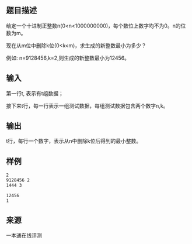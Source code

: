 ## 题目描述

给定一个十进制正整数n(0<n<1000000000)，每个数位上数字均不为0。n的位数为m。

现在从m位中删除k位(0<k<m)，求生成的新整数最小为多少？

例如: n=9128456,k=2,则生成的新整数最小为12456。

## 输入

第一行t, 表示有t组数据；

接下来t行，每一行表示一组测试数据，每组测试数据包含两个数字n,k。

## 输出

t行，每行一个数字，表示从n中删除k位后得到的最小整数。

## 样例

```input1
2
9128456 2
1444 3
```

```output1
12456
1

```


 ## 来源

 一本通在线评测 
